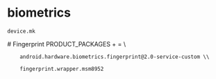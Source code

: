  # biometrics #

    device.mk
 \# Fingerprint
   PRODUCT_PACKAGES + = \\
   
        android.hardware.biometrics.fingerprint@2.0-service-custom \\
        
        fingerprint.wrapper.msm8952
